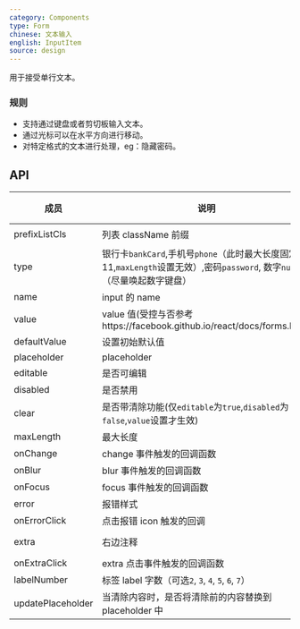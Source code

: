 ```yaml
---
category: Components
type: Form
chinese: 文本输入
english: InputItem
source: design
---
```



用于接受单行文本。


### 规则
- 支持通过键盘或者剪切板输入文本。
- 通过光标可以在水平方向进行移动。
- 对特定格式的文本进行处理，eg：隐藏密码。


## API


| 成员        | 说明           | 类型             | 默认值       |
|------------|----------------|-----------------|--------------|
| prefixListCls    |   列表 className 前缀      | String |  `am-list`  |
| type    | 银行卡`bankCard`,手机号`phone`（此时最大长度固定为11,`maxLength`设置无效）,密码`password`, 数字`number`（尽量唤起数字键盘）  | String |  `text`  |
| name    | input 的 name        | String |  无  |
| value    | value 值(受控与否参考https://facebook.github.io/react/docs/forms.html)  | String |  无  |
| defaultValue    | 设置初始默认值        | String |  -  |
| placeholder      | placeholder        | String | ''  |
| editable    | 是否可编辑        | bool |  true  |
| disabled    | 是否禁用        | bool |  false  |
| clear      |  是否带清除功能(仅`editable`为`true`,`disabled`为`false`,`value`设置才生效) | bool | false  |
| maxLength      |  最大长度      | number |  无  |
| onChange    | change 事件触发的回调函数 | Function(val) |  -  |
| onBlur     | blur 事件触发的回调函数 | Function(val) |   -  |
| onFocus    | focus 事件触发的回调函数 | Function(val) |  -  |
| error       | 报错样式        | bool |  false  |
| onErrorClick       | 点击报错 icon 触发的回调   | Function |  无  |
| extra       | 右边注释   | string or node |  ''  |
| onExtraClick      | extra 点击事件触发的回调函数 | Function(e) |  无  |
| labelNumber   | 标签 label 字数（可选`2`, `3`, `4`, `5`, `6`, `7`） | number | `4`  |
| updatePlaceholder | 当清除内容时，是否将清除前的内容替换到 placeholder 中 | bool |  false  |
